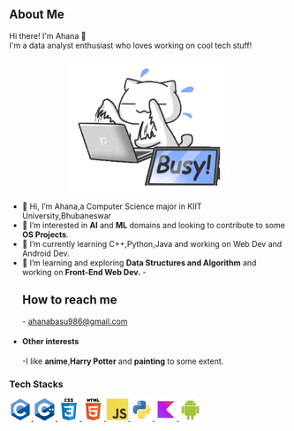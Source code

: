 ## About Me
Hi there! I'm Ahana 👋  
I'm a data analyst enthusiast who loves working on cool tech stuff!
<p align="center">
<img src="https://raw.githubusercontent.com/Ahana19/Ahana19/refs/heads/main/cat.gif" width="300">
</p>

- 👋 Hi, I’m Ahana,a Computer Science major in KIIT University,Bhubaneswar
- 👀 I’m interested in <b>AI</b> and <b>ML</b> domains and looking to contribute to some <b>OS Projects</b>.
- 🌱 I’m currently learning C++,Python,Java and working on Web Dev and Android Dev.
- 💞️ I’m learning and exploring <b>Data Structures and Algorithm</b> and working on <b>Front-End Web Dev.</b>
-<h2>How to reach me</h2> - ahanabasu986@gmail.com 
- <h4>Other interests</h4>-I like <b>anime</b>,<b>Harry Potter</b> and <b>painting</b> to some extent.
<!---
Ahana19/Ahana19 is a ✨ special ✨ repository because its `README.md` (this file) appears on your GitHub profile.
You can click the Preview link to take a look at your changes.
--->
<h3 align="left">Tech Stacks</h3>
<a href="https://www.w3schools.com/c/" target="_blank" rel="nonreferrer"><img src="https://raw.githubusercontent.com/devicons/devicon/master/icons/c/c-original.svg" alt="c" width="40" height="40"/> </a>
<a href="https://www.w3schools.com/cpp/" target="_blank" rel="noreferrer"> <img src="https://raw.githubusercontent.com/devicons/devicon/master/icons/cplusplus/cplusplus-original.svg" alt="cplusplus" width="40" height="40"/> </a>
<a href="https://www.w3schools.com/css/" target="_blank" rel="noreferrer"> <img src="https://raw.githubusercontent.com/devicons/devicon/master/icons/css3/css3-original-wordmark.svg" alt="css3" width="40" height="40"/> </a>
<a href="https://www.w3.org/html/" target="_blank" rel="noreferrer"> <img src="https://raw.githubusercontent.com/devicons/devicon/master/icons/html5/html5-original-wordmark.svg" alt="html5" width="40" height="40"/> </a> 
<a href="https://developer.mozilla.org/en-US/docs/Web/JavaScript" target="_blank" rel="noreferrer"> <img src="https://raw.githubusercontent.com/devicons/devicon/master/icons/javascript/javascript-original.svg" alt="javascript" width="40" height="40"/> </a>
<a href="https://www.w3schools.com/python/" target="_blank" rel="nonreferrer"><img src="https://raw.githubusercontent.com/devicons/devicon/master/icons/python/python-original.svg" alt="python" width="40" height="40"/> </a>
<a href="https://www.w3schools.com/kotlin/" target="_blank" rel="nonreferrer"><img src="https://raw.githubusercontent.com/devicons/devicon/master/icons/kotlin/kotlin-original.svg" alt="kotlin" width="40" height="40"/> </a>
<a href="https://developer.android.com/courses/android-basics-kotlin/course" target="_blank" rel="nonreferrer"><img src="https://raw.githubusercontent.com/devicons/devicon/master/icons/android/android-original.svg" alt="android" width="40" height="40"/> </a>

